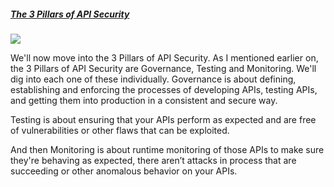##### [The 3 Pillars of API Security](https://university.apisec.ai/products/api-security-fundamentals/categories/2152504686)

![](https://kajabi-storefronts-production.kajabi-cdn.com/kajabi-storefronts-production/file-uploads/site/2147573912/products/38125e-ff77-313-43d5-458d643f215d_Slide11.jpeg)

We'll now move into the 3 Pillars of API Security. As I mentioned earlier on, the 3 Pillars of API Security are Governance, Testing and Monitoring. We'll dig into each one of these individually. Governance is about defining, establishing and enforcing the processes of developing APIs, testing APIs, and getting them into production in a consistent and secure way.

Testing is about ensuring that your APIs perform as expected and are free of vulnerabilities or other flaws that can be exploited.

And then Monitoring is about runtime monitoring of those APIs to make sure they're behaving as expected, there aren’t attacks in process that are succeeding or other anomalous behavior on your APIs.